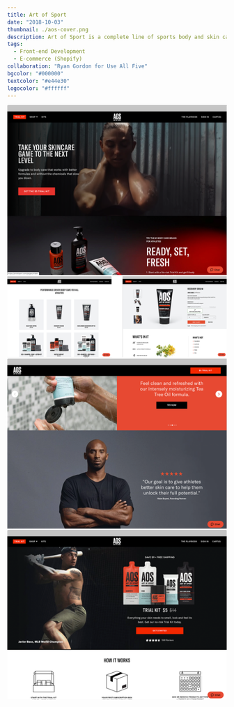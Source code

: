```yaml
---
title: Art of Sport
date: "2018-10-03"
thumbnail: ./aos-cover.png
description: Art of Sport is a complete line of sports body and skin care products powered by performance ingredients and developed with, and for, pro athletes.
tags:
  - Front-end Development
  - E-commerce (Shopify)
collaboration: "Ryan Gordon for Use All Five"
bgcolor: "#000000"
textcolor: "#e44e30"
logocolor: "#ffffff"
---
```


![Art of Sport](./aos-1.png)
![Art of Sport](./aos-3.png)
![Art of Sport](./aos-2.png)
![Art of Sport](./aos-4.png) 